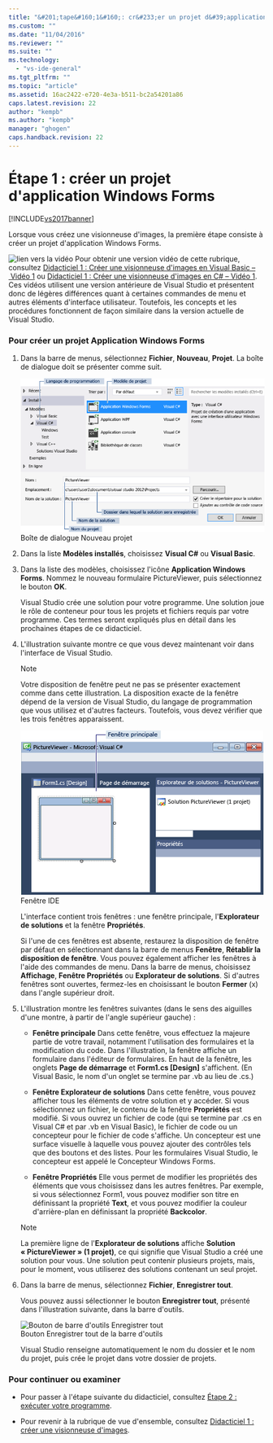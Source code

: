 ```yaml
---
title: "&#201;tape&#160;1&#160;: cr&#233;er un projet d&#39;application Windows Forms | Microsoft Docs"
ms.custom: ""
ms.date: "11/04/2016"
ms.reviewer: ""
ms.suite: ""
ms.technology: 
  - "vs-ide-general"
ms.tgt_pltfrm: ""
ms.topic: "article"
ms.assetid: 16ac2422-e720-4e3a-b511-bc2a54201a86
caps.latest.revision: 22
author: "kempb"
ms.author: "kempb"
manager: "ghogen"
caps.handback.revision: 22
---
```

# &#201;tape&#160;1&#160;: cr&#233;er un projet d&#39;application Windows Forms
[!INCLUDE[vs2017banner](../code-quality/includes/vs2017banner.md)]

Lorsque vous créez une visionneuse d'images, la première étape consiste à créer un projet d'application Windows Forms.  
  
 ![lien vers la vidéo](~/data-tools/media/playvideo.gif "PlayVideo") Pour obtenir une version vidéo de cette rubrique, consultez [Didacticiel 1 : Créer une visionneuse d'images en Visual Basic – Vidéo 1](http://go.microsoft.com/fwlink/?LinkId=205209) ou [Didacticiel 1 : Créer une visionneuse d'images en C\# – Vidéo 1](http://go.microsoft.com/fwlink/?LinkId=205199).  Ces vidéos utilisent une version antérieure de Visual Studio et présentent donc de légères différences quant à certaines commandes de menu et autres éléments d'interface utilisateur.  Toutefois, les concepts et les procédures fonctionnent de façon similaire dans la version actuelle de Visual Studio.  
  
### Pour créer un projet Application Windows Forms  
  
1.  Dans la barre de menus, sélectionnez **Fichier**, **Nouveau**, **Projet**.  La boîte de dialogue doit se présenter comme suit.  
  
     ![Boîte de dialogue Nouveau projet](../ide/media/newprojectdialogcallouts.png "NewProjectDialogCallouts")  
Boîte de dialogue Nouveau projet  
  
2.  Dans la liste **Modèles installés**, choisissez **Visual C\#** ou **Visual Basic**.  
  
3.  Dans la liste des modèles, choisissez l'icône **Application Windows Forms**.  Nommez le nouveau formulaire PictureViewer, puis sélectionnez le bouton **OK**.  
  
     Visual Studio crée une solution pour votre programme.  Une solution joue le rôle de conteneur pour tous les projets et fichiers requis par votre programme.  Ces termes seront expliqués plus en détail dans les prochaines étapes de ce didacticiel.  
  
4.  L'illustration suivante montre ce que vous devez maintenant voir dans l'interface de Visual Studio.  
  
    > [!NOTE]
    >  Votre disposition de fenêtre peut ne pas se présenter exactement comme dans cette illustration.  La disposition exacte de la fenêtre dépend de la version de Visual Studio, du langage de programmation que vous utilisez et d'autres facteurs.  Toutefois, vous devez vérifier que les trois fenêtres apparaissent.  
  
     ![Fenêtre IDE](../ide/media/express_ideoverview_visio.png "Express\_IDEOverview\_Visio")  
Fenêtre IDE  
  
     L'interface contient trois fenêtres : une fenêtre principale, l'**Explorateur de solutions** et la fenêtre **Propriétés**.  
  
     Si l'une de ces fenêtres est absente, restaurez la disposition de fenêtre par défaut en sélectionnant dans la barre de menus **Fenêtre**, **Rétablir la disposition de fenêtre**.  Vous pouvez également afficher les fenêtres à l'aide des commandes de menu.  Dans la barre de menus, choisissez **Affichage**, **Fenêtre Propriétés** ou **Explorateur de solutions**.  Si d'autres fenêtres sont ouvertes, fermez\-les en choisissant le bouton **Fermer** \(x\) dans l'angle supérieur droit.  
  
5.  L'illustration montre les fenêtres suivantes \(dans le sens des aiguilles d'une montre, à partir de l'angle supérieur gauche\) :  
  
    -   **Fenêtre principale** Dans cette fenêtre, vous effectuez la majeure partie de votre travail, notamment l'utilisation des formulaires et la modification du code.  Dans l'illustration, la fenêtre affiche un formulaire dans l'éditeur de formulaires.  En haut de la fenêtre, les onglets **Page de démarrage** et **Form1.cs \[Design\]** s'affichent. \(En Visual Basic, le nom d'un onglet se termine par .vb au lieu de .cs.\)  
  
    -   **Fenêtre  Explorateur de solutions** Dans cette fenêtre, vous pouvez afficher tous les éléments de votre solution et y accéder.  Si vous sélectionnez un fichier, le contenu de la fenêtre **Propriétés** est modifié.  Si vous ouvrez un fichier de code \(qui se termine par .cs en Visual C\# et par .vb en Visual Basic\), le fichier de code ou un concepteur pour le fichier de code s'affiche.  Un concepteur est une surface visuelle à laquelle vous pouvez ajouter des contrôles tels que des boutons et des listes.  Pour les formulaires Visual Studio, le concepteur est appelé le Concepteur Windows Forms.  
  
    -   **Fenêtre  Propriétés** Elle vous permet de modifier les propriétés des éléments que vous choisissez dans les autres fenêtres.  Par exemple, si vous sélectionnez Form1, vous pouvez modifier son titre en définissant la propriété **Text**, et vous pouvez modifier la couleur d'arrière\-plan en définissant la propriété **Backcolor**.  
  
    > [!NOTE]
    >  La première ligne de l'**Explorateur de solutions** affiche **Solution « PictureViewer » \(1 projet\)**, ce qui signifie que Visual Studio a créé une solution pour vous.  Une solution peut contenir plusieurs projets, mais, pour le moment, vous utiliserez des solutions contenant un seul projet.  
  
6.  Dans la barre de menus, sélectionnez **Fichier**, **Enregistrer tout**.  
  
     Vous pouvez aussi sélectionner le bouton **Enregistrer tout**, présenté dans l'illustration suivante, dans la barre d'outils.  
  
     ![Bouton de barre d'outils Enregistrer tout](~/ide/media/express_iconsaveall.png "Express\_IconSaveAll")  
Bouton Enregistrer tout de la barre d'outils  
  
     Visual Studio renseigne automatiquement le nom du dossier et le nom du projet, puis crée le projet dans votre dossier de projets.  
  
### Pour continuer ou examiner  
  
-   Pour passer à l'étape suivante du didacticiel, consultez [Étape 2 : exécuter votre programme](../ide/step-2-run-your-program.md).  
  
-   Pour revenir à la rubrique de vue d'ensemble, consultez [Didacticiel 1 : créer une visionneuse d'images](../ide/tutorial-1-create-a-picture-viewer.md).